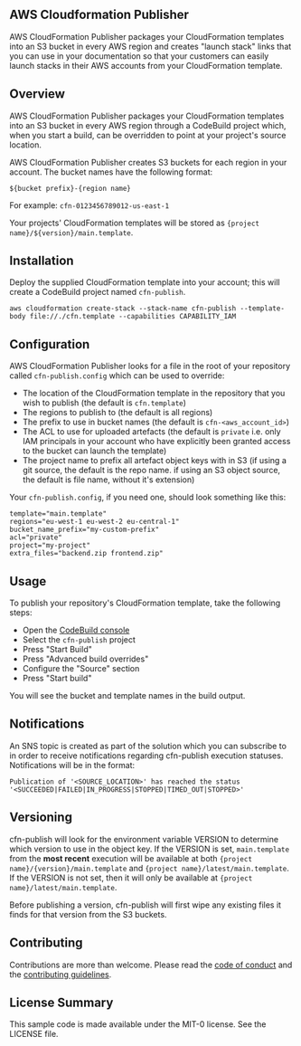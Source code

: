 ## AWS Cloudformation Publisher

AWS CloudFormation Publisher packages your CloudFormation templates into an S3 bucket in every AWS region and creates "launch stack" links that you can use in your documentation so that your customers can easily launch stacks in their AWS accounts from your CloudFormation template.

## Overview

AWS CloudFormation Publisher packages your CloudFormation templates into an S3 bucket in every AWS region through a CodeBuild project which, when you start a build, can be overridden to point at your project's source location.

AWS CloudFormation Publisher creates S3 buckets for each region in your account. The bucket names have the following format:

`${bucket prefix}-{region name}`

For example: `cfn-0123456789012-us-east-1`

Your projects' CloudFormation templates will be stored as `{project name}/${version}/main.template`.

## Installation

Deploy the supplied CloudFormation template into your account; this will create a CodeBuild project named `cfn-publish`.

```
aws cloudformation create-stack --stack-name cfn-publish --template-body file://./cfn.template --capabilities CAPABILITY_IAM
```

## Configuration

AWS CloudFormation Publisher looks for a file in the root of your repository called `cfn-publish.config` which can be used to override:
* The location of the CloudFormation template in the repository that you wish to publish (the default is `cfn.template`)
* The regions to publish to (the default is all regions)
* The prefix to use in bucket names (the default is `cfn-<aws_account_id>`)
* The ACL to use for uploaded artefacts (the default is `private` i.e. only IAM principals in your account who have explicitly been granted access to the bucket can launch the template) 
* The project name to prefix all artefact object keys with in S3 (if using a git source, the default is the repo name. if using an S3 object source, the default is file name, without it's extension)

Your `cfn-publish.config`, if you need one, should look something like this:
```
template="main.template"
regions="eu-west-1 eu-west-2 eu-central-1"
bucket_name_prefix="my-custom-prefix"
acl="private"
project="my-project"
extra_files="backend.zip frontend.zip"
```

## Usage

To publish your repository's CloudFormation template, take the following steps:

* Open the [CodeBuild console](https://console.aws.amazon.com/codesuite/codebuild/projects/)
* Select the `cfn-publish` project
* Press "Start Build"
* Press "Advanced build overrides"
* Configure the "Source" section
* Press "Start build"

You will see the bucket and template names in the build output.

## Notifications

An SNS topic is created as part of the solution which you can subscribe to in order to receive
notifications regarding cfn-publish execution statuses. Notifications will be in the format: 

```
Publication of '<SOURCE_LOCATION>' has reached the status '<SUCCEEDED|FAILED|IN_PROGRESS|STOPPED|TIMED_OUT|STOPPED>'
```

## Versioning

cfn-publish will look for the environment variable VERSION to determine which version to use in the object key. If the VERSION is set, `main.template` from the **most recent** execution will be available at both `{project name}/{version}/main.template` and `{project name}/latest/main.template`. If the VERSION is not set, then it will only be available at `{project name}/latest/main.template`.

Before publishing a version, cfn-publish will first wipe any existing files it finds for that version from the S3 buckets.

## Contributing

Contributions are more than welcome. Please read the [code of conduct](CODE_OF_CONDUCT.md) and the [contributing guidelines](CONTRIBUTING.md).

## License Summary

This sample code is made available under the MIT-0 license. See the LICENSE file.
